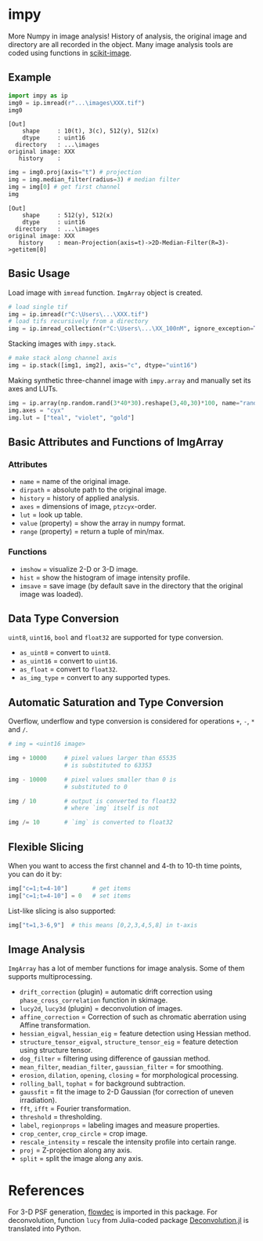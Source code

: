 # impy

More Numpy in image analysis! History of analysis, the original image and directory are all recorded in the object. Many image analysis tools are coded using functions in [scikit-image](https://github.com/scikit-image/scikit-image).

## Example

```python
import impy as ip
img0 = ip.imread(r"...\images\XXX.tif")
img0
```
    [Out]
        shape     : 10(t), 3(c), 512(y), 512(x)
        dtype     : uint16
      directory   : ...\images
    original image: XXX
       history    : 

```python
img = img0.proj(axis="t") # projection
img = img.median_filter(radius=3) # median filter
img = img[0] # get first channel
img 
```
    [Out]
        shape     : 512(y), 512(x)
        dtype     : uint16
      directory   : ...\images
    original image: XXX
       history    : mean-Projection(axis=t)->2D-Median-Filter(R=3)->getitem[0]

## Basic Usage

Load image with `imread` function. `ImgArray` object is created.
```python
# load single tif
img = ip.imread(r"C:\Users\...\XXX.tif")
# load tifs recursively from a directory
img = ip.imread_collection(r"C:\Users\...\XX_100nM", ignore_exception=True)
```

Stacking images with `impy.stack`.

```python
# make stack along channel axis
img = ip.stack([img1, img2], axis="c", dtype="uint16") 
```

Making synthetic three-channel image with `impy.array` and manually set its axes and LUTs.

```python
img = ip.array(np.random.rand(3*40*30).reshape(3,40,30)*100, name="random noise")
img.axes = "cyx"
img.lut = ["teal", "violet", "gold"]
```

## Basic Attributes and Functions of ImgArray

### Attributes

- `name` = name of the original image.
- `dirpath` = absolute path to the original image.
- `history` = history of applied analysis.
- `axes` = dimensions of image, `ptzcyx`-order.
- `lut` = look up table.
- `value` (property) = show the array in numpy format.
- `range` (property) = return a tuple of min/max.

### Functions

- `imshow` = visualize 2-D or 3-D image.
- `hist` = show the histogram of image intensity profile.
- `imsave` = save image (by default save in the directory that the original image was loaded).

## Data Type Conversion

`uint8`, `uint16`, `bool` and `float32` are supported for type conversion.
- `as_uint8` = convert to `uint8`.
- `as_uint16` = convert to `uint16`.
- `as_float` = convert to `float32`.
- `as_img_type` = convert to any supported types.

## Automatic Saturation and Type Conversion

Overflow, underflow and type conversion is considered for operations `+`, `-`, `*` and `/`.
```python
# img = <uint16 image>

img + 10000     # pixel values larger than 65535 
                # is substituted to 63353

img - 10000     # pixel values smaller than 0 is
                # substituted to 0

img / 10        # output is converted to float32 
                # where `img` itself is not

img /= 10       # `img` is converted to float32
```

## Flexible Slicing

When you want to access the first channel and 4-th to 10-th time points, you can do it by:

```python
img["c=1;t=4-10"]       # get items
img["c=1;t=4-10"] = 0   # set items
```

List-like slicing is also supported:

```python
img["t=1,3-6,9"]  # this means [0,2,3,4,5,8] in t-axis
```


## Image Analysis

`ImgArray` has a lot of member functions for image analysis. Some of them supports multiprocessing.

- `drift_correction` (plugin) = automatic drift correction using `phase_cross_correlation` function in skimage.
- `lucy2d`, `lucy3d` (plugin) = deconvolution of images.
- `affine_correction` = Correction of such as chromatic aberration using Affine transformation.
- `hessian_eigval`, `hessian_eig` = feature detection using Hessian method.
- `structure_tensor_eigval`, `structure_tensor_eig` = feature detection using structure tensor.
- `dog_filter` = filtering using difference of gaussian method.
- `mean_filter`, `meadian_filter`, `gaussian_filter` = for smoothing.
- `erosion`, `dilation`, `opening`, `closing` = for morphological processing.
- `rolling_ball`, `tophat` = for background subtraction.
- `gaussfit` = fit the image to 2-D Gaussian (for correction of uneven irradiation).
- `fft`, `ifft` = Fourier transformation.
- `threshold` = thresholding.
- `label`, `regionprops` = labeling images and measure properties.
- `crop_center`, `crop_circle` = crop image.
- `rescale_intensity` = rescale the intensity profile into certain range.
- `proj` = Z-projection along any axis.
- `split` = split the image along any axis.

# References
For 3-D PSF generation, [flowdec](https://github.com/hammerlab/flowdec) is imported in this package. For deconvolution, function `lucy` from Julia-coded package [Deconvolution.jl](https://github.com/JuliaDSP/Deconvolution.jl) is translated into Python.
